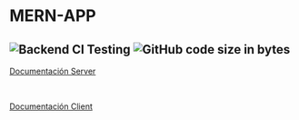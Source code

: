 # MERN-APP
![Backend CI Testing](https://github.com/PrimalDevs/MERN-APP/workflows/Backend%20CI%20Testing/badge.svg?branch=main)
![GitHub code size in bytes](https://img.shields.io/github/languages/code-size/PrimalDevs/MERN-APP)
<br>
---
[Documentación Server](https://github.com/PrimalDevs/MERN-APP/tree/main/server/.docs)

<br>

[Documentación Client](https://github.com/PrimalDevs/MERN-APP/tree/main/client/.docs)
